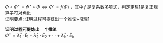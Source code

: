 $\Phi\circ\Phi^\star=\Phi^\star\circ\Phi\iff\Phi^\star=f(\Phi)$ ，其中 $f$ 是复系数多项式，判定定理1是复正规算子可对角化  
证明要点: 证明过程可提炼出一个推论+引理1  
  
**证明过程可提炼出一个推论**  
 $\Phi^\star=\bar\lambda_1\cdot E_1+\bar\lambda_2\cdot E_2+\cdots+\bar\lambda_k\cdot E_k$  

